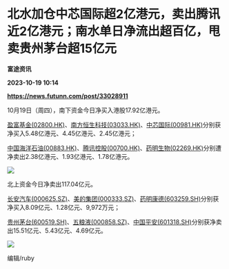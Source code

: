 # 北水加仓中芯国际超2亿港元，卖出腾讯近2亿港元；南水单日净流出超百亿，甩卖贵州茅台超15亿元
**富途资讯**

**2023-10-19 10:14**

**https://news.futunn.com/post/33028911**

10月19日（周四），南下资金今日净买入港股17.92亿港元。

[盈富基金(02800.HK)](https://www.futunn.com/quote/stock?m=hk&code=02800)、[南方恒生科技(03033.HK)](https://www.futunn.com/quote/stock?m=hk&code=03033)、[中芯国际(00981.HK)](https://www.futunn.com/quote/stock?m=hk&code=00981)分别获净买入5.48亿港元、4.45亿港元、2.45亿港元；

[中国海洋石油(00883.HK)](https://www.futunn.com/quote/stock?m=hk&code=00883)、[腾讯控股(00700.HK)](https://www.futunn.com/quote/stock?m=hk&code=00700)、[药明生物(02269.HK)](https://www.futunn.com/quote/stock?m=hk&code=02269)分别遭净卖出2.38亿港元、1.93亿港元、1.78亿港元。

![](https://newsfile.futunn.com/public/NN-PersistNewsContentImage/7781/20231019/SouthNorthBoundFlowAutoNews_20231019_southbound)

北上资金今日净卖出117.04亿元。

[长安汽车(000625.SZ)](https://www.futunn.com/quote/stock?m=sz&code=000625)、[美的集团(000333.SZ)](https://www.futunn.com/quote/stock?m=sz&code=000333)、[药明康德(603259.SH)](https://www.futunn.com/quote/stock?m=sh&code=603259)分别获净买入8.09亿元、1.28亿元、9,972万元；

[贵州茅台(600519.SH)](https://www.futunn.com/quote/stock?m=sh&code=600519)、[五粮液(000858.SZ)](https://www.futunn.com/quote/stock?m=sz&code=000858)、[中国平安(601318.SH)](https://www.futunn.com/quote/stock?m=sh&code=601318)分别获净卖出15.51亿元、5.43亿元、4.69亿元。

![](https://newsfile.futunn.com/public/NN-PersistNewsContentImage/7781/20231019/SouthNorthBoundFlowAutoNews_20231019_northbound)

编辑/ruby